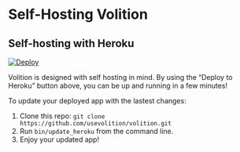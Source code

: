 # Self-Hosting Volition

## Self-hosting with Heroku

[![Deploy](https://www.herokucdn.com/deploy/button.svg)](https://heroku.com/deploy?template=https://github.com/garrettqmartin8/volition)

Volition is designed with self hosting in mind. By using the “Deploy to Heroku” button above, you can be up and running in a few minutes!

To update your deployed app with the lastest changes:

1. Clone this repo: `git clone https://github.com/usevolition/volition.git`
2. Run `bin/update_heroku` from the command line.
3. Enjoy your updated app!
